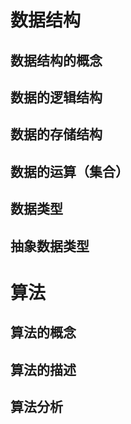 # 数据结构

## 数据结构的概念

## 数据的逻辑结构

## 数据的存储结构

## 数据的运算（集合）

## 数据类型

## 抽象数据类型 

# 算法

## 算法的概念

## 算法的描述

## 算法分析



